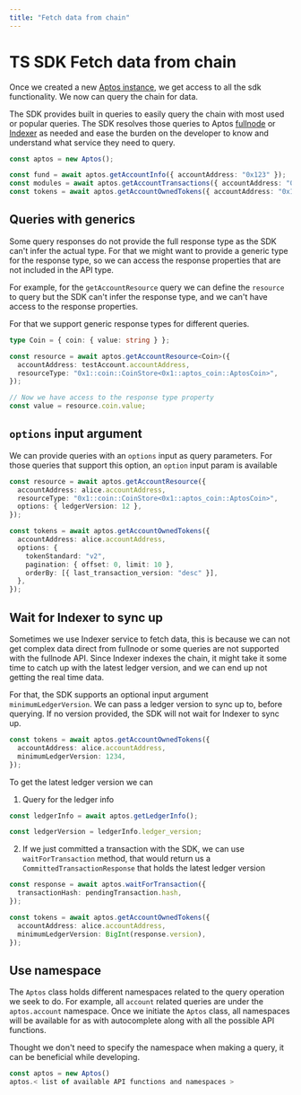 ```yaml
---
title: "Fetch data from chain"
---
```


# TS SDK Fetch data from chain

Once we created a new [Aptos instance](./sdk-configuration.md), we get access to all the sdk functionality. We now can query the chain for data.

The SDK provides built in queries to easily query the chain with most used or popular queries. The SDK resolves those queries to Aptos [fullnode](https://api.mainnet.aptoslabs.com/v1/spec#/) or [Indexer](https://cloud.hasura.io/public/graphiql?endpoint=https://api.mainnet.aptoslabs.com/v1/graphql) as needed and ease the burden on the developer to know and understand what service they need to query.

```ts
const aptos = new Aptos();

const fund = await aptos.getAccountInfo({ accountAddress: "0x123" });
const modules = await aptos.getAccountTransactions({ accountAddress: "0x123" });
const tokens = await aptos.getAccountOwnedTokens({ accountAddress: "0x123" });
```

## Queries with generics

Some query responses do not provide the full response type as the SDK can't infer the actual type. For that we might want to provide a generic type for the response type, so we can access the response properties that are not included in the API type.

For example, for the `getAccountResource` query we can define the `resource` to query but the SDK can't infer the response type, and we can't have access to the response properties.

For that we support generic response types for different queries.

```ts
type Coin = { coin: { value: string } };

const resource = await aptos.getAccountResource<Coin>({
  accountAddress: testAccount.accountAddress,
  resourceType: "0x1::coin::CoinStore<0x1::aptos_coin::AptosCoin>",
});

// Now we have access to the response type property
const value = resource.coin.value;
```

## `options` input argument

We can provide queries with an `options` input as query parameters. For those queries that support this option, an `option` input param is available

```ts
const resource = await aptos.getAccountResource({
  accountAddress: alice.accountAddress,
  resourceType: "0x1::coin::CoinStore<0x1::aptos_coin::AptosCoin>",
  options: { ledgerVersion: 12 },
});

const tokens = await aptos.getAccountOwnedTokens({
  accountAddress: alice.accountAddress,
  options: {
    tokenStandard: "v2",
    pagination: { offset: 0, limit: 10 },
    orderBy: [{ last_transaction_version: "desc" }],
  },
});
```

## Wait for Indexer to sync up

Sometimes we use Indexer service to fetch data, this is because we can not get complex data direct from fullnode or some queries are not supported with the fullnode API.
Since Indexer indexes the chain, it might take it some time to catch up with the latest ledger version, and we can end up not getting the real time data.

For that, the SDK supports an optional input argument `minimumLedgerVersion`. We can pass a ledger version to sync up to, before querying.
If no version provided, the SDK will not wait for Indexer to sync up.

```ts
const tokens = await aptos.getAccountOwnedTokens({
  accountAddress: alice.accountAddress,
  minimumLedgerVersion: 1234,
});
```

To get the latest ledger version we can

1. Query for the ledger info

```ts
const ledgerInfo = await aptos.getLedgerInfo();

const ledgerVersion = ledgerInfo.ledger_version;
```

2. If we just committed a transaction with the SDK, we can use `waitForTransaction` method, that would return us a `CommittedTransactionResponse` that holds the latest ledger version

```ts
const response = await aptos.waitForTransaction({
  transactionHash: pendingTransaction.hash,
});

const tokens = await aptos.getAccountOwnedTokens({
  accountAddress: alice.accountAddress,
  minimumLedgerVersion: BigInt(response.version),
});
```

## Use namespace

The `Aptos` class holds different namespaces related to the query operation we seek to do. For example, all `account` related queries are under the `aptos.account` namespace.
Once we initiate the `Aptos` class, all namespaces will be available for as with autocomplete along with all the possible API functions.

Thought we don't need to specify the namespace when making a query, it can be beneficial while developing.

```ts
const aptos = new Aptos()
aptos.< list of available API functions and namespaces >
```
